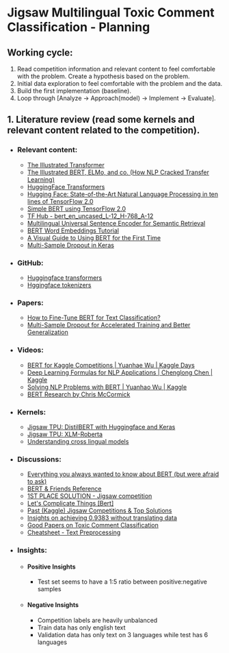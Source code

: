 # Jigsaw Multilingual Toxic Comment Classification - Planning
 
## Working cycle:
1. Read competition information and relevant content to feel comfortable with the problem. Create a hypothesis based on the problem.
2. Initial data exploration to feel comfortable with the problem and the data.
3. Build the first implementation (baseline).
4. Loop through [Analyze -> Approach(model) -> Implement -> Evaluate].

## 1. Literature review (read some kernels and relevant content related to the competition).
- ### Relevant content:
  - [The Illustrated Transformer](https://jalammar.github.io/illustrated-transformer/)
  - [The Illustrated BERT, ELMo, and co. (How NLP Cracked Transfer Learning)](https://jalammar.github.io/illustrated-bert/)
  - [HuggingFace Transformers](https://huggingface.co/transformers/)
  - [Hugging Face: State-of-the-Art Natural Language Processing in ten lines of TensorFlow 2.0](https://medium.com/tensorflow/using-tensorflow-2-for-state-of-the-art-natural-language-processing-102445cda54a)
  - [Simple BERT using TensorFlow 2.0](https://towardsdatascience.com/simple-bert-using-tensorflow-2-0-132cb19e9b22)
  - [TF Hub - bert_en_uncased_L-12_H-768_A-12](https://tfhub.dev/tensorflow/bert_en_uncased_L-12_H-768_A-12/1)
  - [Multilingual Universal Sentence Encoder for Semantic Retrieval](https://ai.googleblog.com/2019/07/multilingual-universal-sentence-encoder.html)
  - [BERT Word Embeddings Tutorial](https://mccormickml.com/2019/05/14/BERT-word-embeddings-tutorial/)
  - [A Visual Guide to Using BERT for the First Time](https://jalammar.github.io/a-visual-guide-to-using-bert-for-the-first-time/)
  - [Multi-Sample Dropout in Keras](https://towardsdatascience.com/multi-sample-dropout-in-keras-ea8b8a9bfd83)

- ### GitHub:
  - [Huggingface transformers](https://github.com/huggingface/transformers)
  - [Hggingface tokenizers](https://github.com/huggingface/tokenizers/tree/master/bindings/python)

- ### Papers:
  - [How to Fine-Tune BERT for Text Classification?](https://arxiv.org/abs/1905.05583)
  - [Multi-Sample Dropout for Accelerated Training
and Better Generalization](https://arxiv.org/pdf/1905.09788.pdf)

- ### Videos:
  - [BERT for Kaggle Competitions | Yuanhae Wu | Kaggle Days](https://www.youtube.com/watch?v=jS79Y8I0DF4&t=9s)
  - [Deep Learning Formulas for NLP Applications | Chenglong Chen | Kaggle](https://www.youtube.com/watch?v=SmsAI0kLJFc&t=0s)
  - [Solving NLP Problems with BERT | Yuanhao Wu | Kaggle](https://www.youtube.com/watch?v=rQQAIJIf60s)
  - [BERT Research by Chris McCormick](https://www.youtube.com/watch?v=FKlPCK1uFrc&list=PLam9sigHPGwOBuH4_4fr-XvDbe5uneaf6)

- ### Kernels:
  - [Jigsaw TPU: DistilBERT with Huggingface and Keras](https://www.kaggle.com/xhlulu/jigsaw-tpu-distilbert-with-huggingface-and-keras)
  - [Jigsaw TPU: XLM-Roberta](https://www.kaggle.com/xhlulu/jigsaw-tpu-xlm-roberta/notebook)
  - [Understanding cross lingual models](https://www.kaggle.com/mobassir/understanding-cross-lingual-models/notebook)

- ### Discussions:
  - [Everything you always wanted to know about BERT (but were afraid to ask)](https://www.kaggle.com/c/google-quest-challenge/discussion/128420)
  - [BERT & Friends Reference](https://www.kaggle.com/c/tensorflow2-question-answering/discussion/126702)
  - [1ST PLACE SOLUTION - Jigsaw competition](https://www.kaggle.com/c/jigsaw-unintended-bias-in-toxicity-classification/discussion/103280#latest-619135)
  - [Let's Complicate Things [Bert]](https://www.kaggle.com/c/google-quest-challenge/discussion/123770)
  - [Past (Kaggle) Jigsaw Competitions & Top Solutions](https://www.kaggle.com/c/jigsaw-multilingual-toxic-comment-classification/discussion/138163)
  - [Insights on achieving 0.9383 without translating data](https://www.kaggle.com/c/jigsaw-multilingual-toxic-comment-classification/discussion/140254)
  - [Good Papers on Toxic Comment Classification](https://www.kaggle.com/c/jigsaw-multilingual-toxic-comment-classification/discussion/144097)
  - [Cheatsheet - Text Preprocessing](https://www.kaggle.com/c/tweet-sentiment-extraction/discussion/146888)
 
- ### Insights:
  - #### Positive Insights
    - Test set seems to have a 1:5 ratio between positive:negative samples
  - #### Negative Insights
    - Competition labels are heavily unbalanced
    - Train data has only english text
    - Validation data has only text on 3 languages while test has 6 languages
